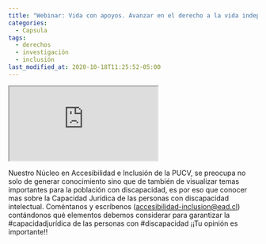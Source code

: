 ```yaml
---
title: "Webinar: Vida con apoyos. Avanzar en el derecho a la vida independiente"
categories:
  - Capsula
tags:
  - derechos
  - investigación
  - inclusión
last_modified_at: 2020-10-18T11:25:52-05:00
---
```


<!-- 16:9 aspect ratio -->
<div class="embed-responsive embed-responsive-16by9">
  <iframe class="embed-responsive-item" src="https://www.youtube.com/embed/PAty1enTrw8"></iframe>
</div>


Nuestro Núcleo en Accesibilidad e Inclusión de la PUCV, se preocupa no solo de generar conocimiento sino que de también de visualizar temas importantes para la población con discapacidad, es por eso que conocer mas sobre la Capacidad Jurídica de las personas con discapacidad intelectual. Coméntanos  y escríbenos (accesibilidad-inclusion@ead.cl) contándonos qué elementos debemos considerar para garantizar la #capacidadjurídica de las personas con #discapacidad ¡¡Tu opinión es importante!!
